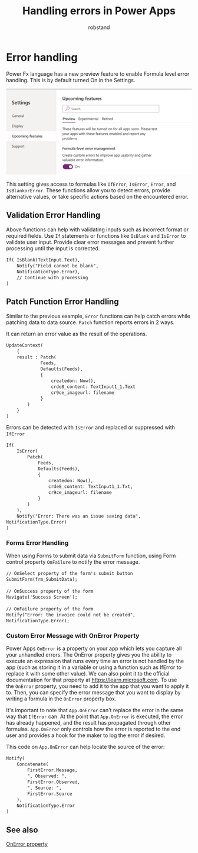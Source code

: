 ﻿---
title: Handling errors in Power Apps
description: Learn about best practices for error handling in Power Apps
ms.date: 05/28/2024
ms.topic: conceptual
ms.service: power-platform
author: robstand
ms.author: rstand
manager: 
---

# Error handling

Power Fx language has a new preview feature to enable Formula level error handling. This is by default turned On in the Settings.

![A screenshot of Upcoming features in Settings showing Formula-level error management is set to On](media/image28.png)

This setting gives access to formulas like `IfError`, `IsError`, `Error`, and `IsBlankorError`. These functions allow you to detect errors, provide alternative values, or take specific actions based on the encountered error.

## Validation Error Handling

Above functions can help with validating inputs such as incorrect format or required fields. Use `If` statements or functions like `IsBlank` and `IsError` to validate user input. Provide clear error messages and prevent further processing until the input is corrected.

```powerappsfl
If( IsBlank(TextInput.Text),
    Notify("Field cannot be blank", 
    NotificationType.Error),
    // Continue with processing
)
```

## Patch Function Error Handling

Similar to the previous example, `Error` functions can help catch errors while patching data to data source. `Patch` function reports errors in 2 ways.

It can return an error value as the result of the operations.

```powerappsfl
UpdateContext(
    {   
    result : Patch(
             Feeds,
             Defaults(Feeds),
             {
                 createdon: Now(),
                 crde8_content: TextInput1_1.Text
                 cr9ce_imageurl: filename
             }
        )
    }
)
```

Errors can be detected with `IsError` and replaced or suppressed with `IfError`

```powerappsfl
If(
    IsError(
        Patch(
            Feeds,
            Defaults(Feeds),
            {
                createdon: Now(),
                crde8_content: TextInput1_1.Txt,
                cr9ce_imageurl: filename        
            }
        )
    ),
    Notify("Error: There was an issue saving data", NotificationType.Error)
)
```

### Forms Error Handling

When using Forms to submit data via `SubmitForm` function, using Form control property `OnFailure` to notify the error message.

```powerappsfl
// OnSelect property of the form's submit button
SubmitForm(frm_SubmitData);

// OnSuccess property of the form
Navigate('Success Screen');

// OnFailure property of the form
Notify("Error: the invoice could not be created", NotificationType.Error);
```

### Custom Error Message with OnError Property

Power Apps `OnError` is a property on your app which lets you capture all your unhandled errors. The OnError property gives you the ability to execute an expression that runs every time an error is not handled by the app (such as storing it in a variable or using a function such as IfError to replace it with some other value). We can also point it to the official documentation for that property at <https://learn.microsoft.com>. To use the `OnError` property, you need to add it to the app that you want to apply it to. Then, you can specify the error message that you want to display by writing a formula in the `OnError` property box.

It's important to note that `App.OnError` can't replace the error in the same way that `IfError` can. At the point that `App.OnError` is executed, the error has already happened, and the result has propagated through other formulas. `App.OnError` only controls how the error is reported to the end user and provides a hook for the maker to log the error if desired.

This code on `App.OnError` can help locate the source of the error:

```powerappsfl
Notify(
    Concatenate(
        FirstError.Message,
        ", Observed: ",
        FirstError.Observed,
        ", Source: ",
        FirstError.Source
    ),
    NotificationType.Error
)
```
## See also
[OnError property](/power-platform/power-fx/reference/object-app#onerror-property)
